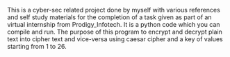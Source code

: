 This is a cyber-sec related project done by myself with various references and self study materials for the completion of a task 
given as part of an virtual internship from Prodigy_Infotech. It is a python code which you can compile and run. The purpose of
this program to encrypt and decrypt plain text into cipher text and vice-versa using caesar cipher and a key of values starting from 1 to 26.
